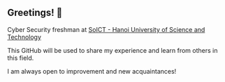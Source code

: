 ## Greetings! 👋
Cyber Security freshman at [SoICT - Hanoi University of Science and Technology](https://soict.hust.edu.vn/en/)

This GitHub will be used to share my experience and learn from others in this field.

I am always open to improvement and new acquaintances! 

